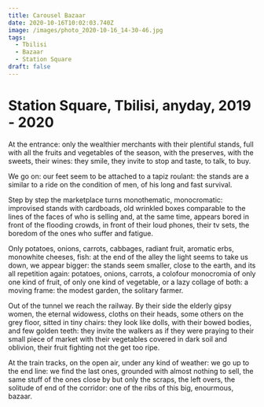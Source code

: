 ```yaml
---
title: Carousel Bazaar
date: 2020-10-16T10:02:03.740Z
image: /images/photo_2020-10-16_14-30-46.jpg
tags:
  - Tbilisi
  - Bazaar
  - Station Square
draft: false
---
```

# Station Square, Tbilisi, anyday, 2019 - 2020

At the entrance: only the wealthier merchants with their plentiful stands, full with all the fruits and vegetables of the season, with the preserves, with the sweets, their wines: they smile, they invite to stop and taste, to talk, to buy.

We go on: our feet seem to be attached to a tapiz roulant: the stands are a similar to a ride on the condition of men, of his long and fast survival.

Step by step the marketplace turns monothematic, monocromatic: improvised stands with cardboads, old wrinkled boxes comparable to the lines of the faces of who is selling and, at the same time, appears bored in front of the flooding crowds, in front of their loud phones, their tv sets, the boredom of the ones who suffer and fatigue.

Only potatoes, onions, carrots, cabbages, radiant fruit, aromatic erbs, monowhite cheeses, fish: at the end of the alley the light seems to take us down, we appear bigger: the stands seem smaller, close to the earth, and its all repetition again: potatoes, onions, carrots, a colofour monocromia of only one kind of fruit, of only one kind of vegetable, or a lazy collage of both: a moving frame: the modest garden, the solitary farmer.

Out of the tunnel we reach the railway. By their side the elderly gipsy women, the eternal widowess, cloths on their heads, some others on the grey floor, sitted in tiny chairs: they look like dolls, with their bowed bodies, and few golden teeth: they invite the walkers as if they were praying to their small piece of market with their vegetables covered in dark soil and oblivion, their fruit fighting not the get too ripe.

At the train tracks, on the open air, under any kind of weather: we go up to the end line: we find the last ones, grounded with almost nothing to sell, the same stuff of the ones close by but only the scraps, the left overs, the solitude of end of the corridor: one of the ribs of this big, enourmous, bazaar.